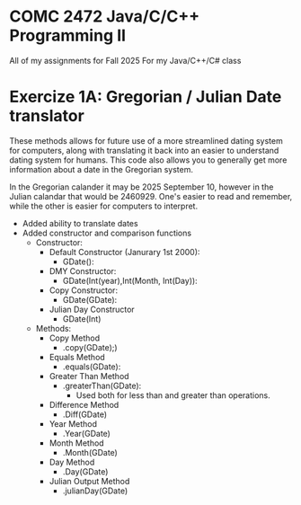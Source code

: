 # COMC 2472 Java/C/C++ Programming II
All of my assignments for Fall 2025 For my Java/C++/C# class

# Exercize 1A: Gregorian / Julian Date translator
These methods allows for future use of a more streamlined dating system for computers, along with translating it back into an easier to understand dating system for humans. This code also allows you to generally get more information about a date in the Gregorian system.

In the Gregorian calander it may be 2025 September 10, however in the Julian calandar that would be 2460929. One's easier to read and remember, while the other is easier for computers to interpret.
- Added ability to translate dates
- Added constructor and comparison functions
    - Constructor:
      - Default Constructor (Janurary 1st 2000): 
        - GDate(): 
      - DMY Constructor: 
        - GDate(Int(year),Int(Month, Int(Day)):
      - Copy Constructor:  
        - GDate(GDate):
      - Julian Day Constructor 
        - GDate(Int)
    - Methods:
      - Copy Method 
        - .copy(GDate);)
      - Equals Method 
        - .equals(GDate):
      - Greater Than Method 
        - .greaterThan(GDate):
          - Used both for less than and greater than operations.
      - Difference Method 
        - .Diff(GDate)
      - Year Method 
        - .Year(GDate)
      - Month Method 
        - .Month(GDate)
      - Day Method 
        - .Day(GDate)
      - Julian Output Method 
        - .julianDay(GDate)
